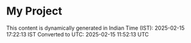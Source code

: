 # My Project

This content is dynamically generated in Indian Time (IST): 2025-02-15 17:22:13 IST
Converted to UTC: 2025-02-15 11:52:13 UTC
